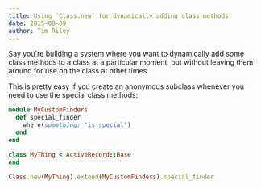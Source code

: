 ```yaml
---
title: Using `Class.new` for dynamically adding class methods
date: 2015-08-09
author: Tim Riley
---
```


Say you're building a system where you want to dynamically add some class methods to a class at a particular moment, but without leaving them around for use on the class at other times.

This is pretty easy if you create an anonymous subclass whenever you need to use the special class methods:

```ruby
module MyCustomFinders
  def special_finder
    where(something: "is special")
  end
end

class MyThing < ActiveRecord::Base
end

Class.new(MyThing).extend(MyCustomFinders).special_finder
```
